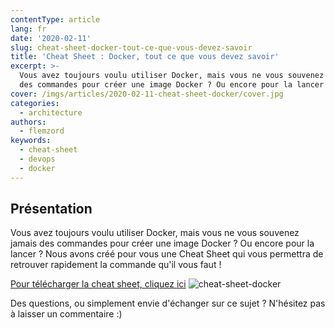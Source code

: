 ```yaml
---
contentType: article
lang: fr
date: '2020-02-11'
slug: cheat-sheet-docker-tout-ce-que-vous-devez-savoir
title: 'Cheat Sheet : Docker, tout ce que vous devez savoir'
excerpt: >-
  Vous avez toujours voulu utiliser Docker, mais vous ne vous souvenez jamais
  des commandes pour créer une image Docker ? Ou encore pour la lancer ?
cover: /imgs/articles/2020-02-11-cheat-sheet-docker/cover.jpg
categories:
  - architecture
authors:
  - flemzord
keywords:
  - cheat-sheet
  - devops
  - docker
---
```


## Présentation

Vous avez toujours voulu utiliser Docker, mais vous ne vous souvenez jamais des commandes pour créer une image Docker ? Ou encore pour la lancer ?
Nous avons créé pour vous une Cheat Sheet qui vous permettra de retrouver rapidement la commande qu'il vous faut !


[Pour télécharger la cheat sheet, cliquez ici](http://bit.ly/cheat-sheet-Docker)
![cheat-sheet-docker]({BASE_URL}/imgs/articles/2020-02-11-cheat-sheet-docker/button.png)

Des questions, ou simplement envie d'échanger sur ce sujet ? N'hésitez pas à laisser un commentaire :)
